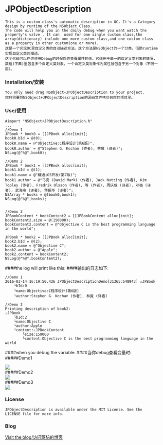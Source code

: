# JPObjectDescription
    This is a custom class's automatic description in OC. It's a Category design by runtime of the NSObject Class.
    The code will help you in the daily debug when you want watch the property's valve . It can  used for one single custom class,the array(dictionary) include one more custom class,and one custom class as a property in other custom(one or more).
    这是一个实现OC里自定义类的自动描述方法。这个方法是NSObject的一个分类，借助runtime实现自定义类的描述。
    这个代码可以在你使用Debug的时候帮你查看属性的值。它适用于单一的自定义类对象的情况，数组(字典)里包含多个自定义类对象，一个自定义类对象作为属性被包含于另一个对象（不限一层）。

### Installation/安装
    You only need drag NSObject+JPObjectDescription to your project.
    你只需要将NSObject+JPObjectDescription的源码文件拷贝到你的项目里。


### Use/使用

```objc
#import "NSObject+JPObjectDescription.h"
...
//Demo 1
JPBook * book0 = [[JPBook alloc]init];
book0.bId = @(0);
book0.name = @"Objective:C程序设计(第6版)";
book0.author = @"Stephen G. Kochan (作者), 林冀 (译者)";
NSLog(@"%@",book0);

//Demo 2
JPBook * book1 = [[JPBook alloc]init];
book1.bId = @(1);
book1.name = @"精通iOS开发(第7版)";
book1.author = @"马克 (David Mark) (作者), Jack Nutting (作者), Kim Topley (作者), Fredrik Olsson (作者), 等 (作者), 周庆成 (译者), 邓强 (译者), 武海峰 (译者), 蒋振华 (译者)";
NSArray * books = @[book0,book1];
NSLog(@"%@",books);


//Demo 3
JPBookContent * bookContent2 = [[JPBookContent alloc]init];
bookContent2.size = @(150000);
bookContent2.content = @"Objective C is the best programming language in the world";

JPBook * book2 = [[JPBook alloc]init];
book2.bId = @(2);
book2.name = @"Objective C";
book2.author = @"Apple";
book2.content = bookContent2;
NSLog(@"%@",bookContent2);
```
####the log will print like this:
####输出的日志如下:
```objc
//Demo 1
2016-03-14 16:19:50.436 JPObjectDescriptionDemo[31365:548943] ⚠️JPBook
    └bId:0
    └name:Objective:C程序设计(第6版)
    └author:Stephen G. Kochan (作者), 林冀 (译者)

//Demo 3
Printing description of book2:
⚠️JPBook
    └bId:2
    └name:Objective C
    └author:Apple
    └content:⚠️JPBookContent
        └size:150000
        └content:Objective C is the best programming language in the world
```
####when you debug the variable:
####当你debug查看变量时:
#####Demo1
<div style="float: center"><img src="http://7xruy7.com1.z0.glb.clouddn.com/1.png" /></div>
#####Demo2
<div style="float: center"><img src="http://7xruy7.com1.z0.glb.clouddn.com/22.png" /></div>
#####Demo3
<div style="float: center"><img src="http://7xruy7.com1.z0.glb.clouddn.com/3.png" /></div>

### License
    JPObjectDescription is available under the MIT License. See the LICENSE file for more info.
### Blog
<a href="http://blog.peiit.com">Visit the blog/访问蒋培的博客</a>